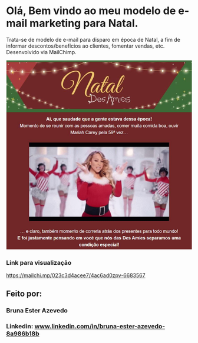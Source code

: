 # Olá, Bem vindo ao meu modelo de e-mail marketing para Natal.
Trata-se de modelo de e-mail para disparo em época de Natal, a fim de informar descontos/benefícios ao clientes, fomentar vendas, etc. Desenvolvido via MailChimp.

![image](https://raw.githubusercontent.com/Be-azevedo/email-Natal/main/ilustrativo.JPG)

### Link para visualização
https://mailchi.mp/023c3d4acee7/4ac6ad0zpv-6683567

## Feito por:

### Bruna Ester Azevedo

### Linkedin: www.linkedin.com/in/bruna-ester-azevedo-8a986b18b
